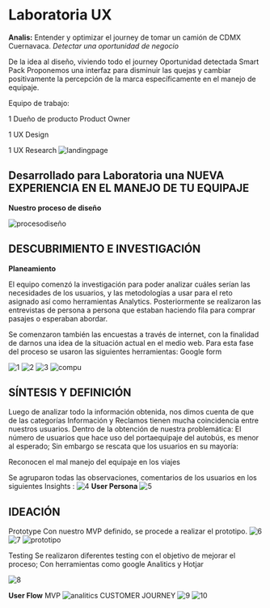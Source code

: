 # Laboratoria UX


 **Analis:** Entender y optimizar el journey de tomar
un camión de CDMX Cuernavaca.
_Detectar una oportunidad de negocio_


De la idea al diseño, viviendo todo el journey
 Oportunidad detectada Smart Pack
Proponemos una interfaz para disminuir las quejas y cambiar positivamente la percepción de la marca específicamente en el manejo de equipaje.

Equipo de trabajo:

1 Dueño de producto Product Owner

1 UX Design

1 UX Research
 
![landingpage](assets/img/landingpage.png)

## Desarrollado para Laboratoria una NUEVA EXPERIENCIA EN EL MANEJO DE TU EQUIPAJE
**Nuestro proceso de diseño**

![procesodiseño](assets/img/procesodiseño.png)


## DESCUBRIMIENTO E INVESTIGACIÓN
**Planeamiento**

El equipo comenzó la investigación para poder analizar cuáles serían las necesidades de los usuarios, y las metodologías a usar para el reto asignado así como herramientas Analytics.
Posteriormente se realizaron las entrevistas de persona a persona que estaban haciendo fila para comprar  pasajes o esperaban abordar.

Se comenzaron también las encuestas a través de internet, con la finalidad de darnos una idea de la situación actual en el medio web.
Para esta fase del proceso se usaron las siguientes herramientas:
Google form

![1](assets/img/1.png)
![2](assets/img/2.png)
![3](assets/img/3.png)
![compu](assets/img/compu.jpg)

## SÍNTESIS Y DEFINICIÓN

Luego de analizar todo la información obtenida, nos dimos cuenta de que de las categorías Información y Reclamos tienen mucha coincidencia entre nuestros usuarios.
Dentro de la obtención de nuestra problemática:
El número de usuarios que hace uso del portaequipaje del autobús, es menor al esperado; Sin embargo se rescata que los usuarios en su mayoría:

 Reconocen el mal manejo del equipaje en los viajes

Se agruparon todas las observaciones, comentarios de los usuarios en los siguientes Insights :
![4](assets/img/4.png)
**User Persona**
![5](assets/img/5.png)

## IDEACIÓN

Prototype
Con nuestro MVP definido, se procede a realizar el prototipo.
![6](assets/img/6.png)
![7](assets/img/7.png)
![prototipo](assets/img/prototipo.png)

Testing
Se realizaron diferentes testing con el objetivo de mejorar el proceso; Con herramientas como google Analitics y Hotjar

![8](assets/img/8.png)

**User Flow**
MVP
![analitics](assets/img/analitics.png)
CUSTOMER JOURNEY
![9](assets/img/9.png)
![10](assets/img/10.png)
